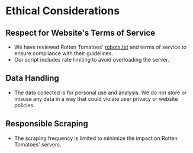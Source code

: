 # Ethical Considerations

## Respect for Website's Terms of Service
- We have reviewed Rotten Tomatoes' [robots.txt](https://www.rottentomatoes.com/robots.txt) and terms of service to ensure compliance with their guidelines.
- Our script includes rate limiting to avoid overloading the server.

## Data Handling
- The data collected is for personal use and analysis. We do not store or misuse any data in a way that could violate user privacy or website policies.

## Responsible Scraping
- The scraping frequency is limited to minimize the impact on Rotten Tomatoes' servers.
